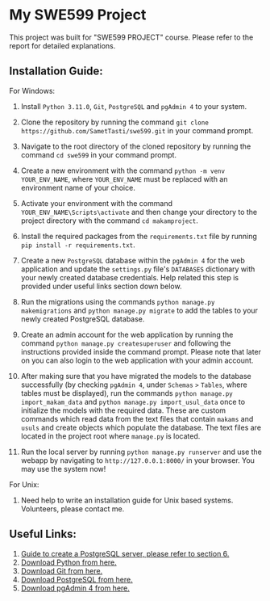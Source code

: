 # My SWE599 Project
This project was built for "SWE599 PROJECT" course.
Please refer to the report for detailed explanations.

## Installation Guide:

For Windows:

1. Install `Python 3.11.0`, `Git`, `PostgreSQL` and `pgAdmin 4` to your system.

2. Clone the repository by running the command `git clone https://github.com/SametTasti/swe599.git` in your command prompt.

3. Navigate to the root directory of the cloned repository by running the command `cd swe599` in your command prompt.

4. Create a new environment with the command `python -m venv YOUR_ENV_NAME`, where `YOUR_ENV_NAME` must be replaced with an environment name of your choice.

5. Activate your environment with the command `YOUR_ENV_NAME\Scripts\activate` and then change your directory to the project directory with the command `cd makamproject`.

6. Install the required packages from the `requirements.txt` file by running `pip install -r requirements.txt`.

7. Create a new `PostgreSQL` database within the `pgAdmin 4` for the web application and update the `settings.py` file's `DATABASES` dictionary with your newly created database credentials. Help related this step is provided under useful links section down below.

8. Run the migrations using the commands `python manage.py makemigrations` and `python manage.py migrate` to add the tables to your newly created PostgreSQL database.

9. Create an admin account for the web application by running the command `python manage.py createsuperuser` and following the instructions provided inside the command prompt. Please note that later on you can also login to the web application with your admin account.

10. After making sure that you have migrated the models to the database successfully (by checking `pgAdmin 4`, under `Schemas` `>` `Tables`, where tables must be displayed), run the commands `python manage.py import_makam_data` and `python manage.py import_usul_data` once to initialize the models with the required data. These are custom commands which read data from the text files that contain `makams` and `usuls` and create objects which populate the database. The text files are located in the project root where `manage.py` is located.

10. Run the local server by running `python manage.py runserver` and use the webapp by navigating to `http://127.0.0.1:8000/` in your browser. You may use the system now!

For Unix:

1. Need help to write an installation guide for Unix based systems. Volunteers, please contact me.

## Useful Links:

1. [Guide to create a PostgreSQL server, please refer to section 6.](https://stackpython.medium.com/how-to-start-django-project-with-a-database-postgresql-aaa1d74659d8)
2. [Download Python from here.](https://www.python.org/downloads/release/python-3110/)
3. [Download Git from here.](https://git-scm.com/downloads)
4. [Download PostgreSQL from here.](https://www.postgresql.org/download/)
5. [Download pgAdmin 4 from here.](https://www.pgadmin.org/download/)
